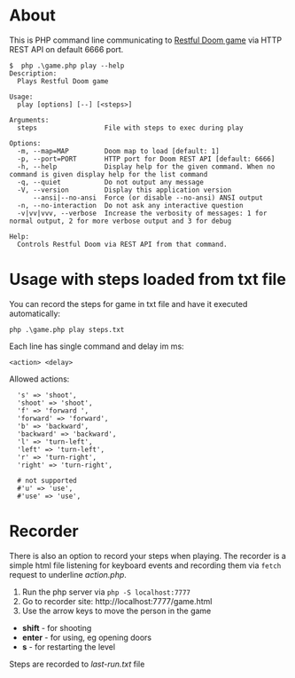 # About

This is PHP command line communicating to [Restful Doom game](https://github.com/jeff-1amstudios/restful-doom) via HTTP REST API on default 6666 port.

```shell
$  php .\game.php play --help 
Description:
  Plays Restful Doom game

Usage:
  play [options] [--] [<steps>]

Arguments:
  steps                 File with steps to exec during play

Options:
  -m, --map=MAP         Doom map to load [default: 1]
  -p, --port=PORT       HTTP port for Doom REST API [default: 6666]
  -h, --help            Display help for the given command. When no command is given display help for the list command
  -q, --quiet           Do not output any message
  -V, --version         Display this application version
      --ansi|--no-ansi  Force (or disable --no-ansi) ANSI output
  -n, --no-interaction  Do not ask any interactive question
  -v|vv|vvv, --verbose  Increase the verbosity of messages: 1 for normal output, 2 for more verbose output and 3 for debug      

Help:
  Controls Restful Doom via REST API from that command.
  ```

  # Usage with steps loaded from txt file

  You can record the steps for game in txt file and have it executed automatically:

  ```shell
  php .\game.php play steps.txt
  ```

  Each line has single command and delay im ms:

  ```
  <action> <delay>
  ```

  Allowed actions:

  ```
    's' => 'shoot', 
    'shoot' => 'shoot', 
    'f' => 'forward ',
    'forward' => 'forward',
    'b' => 'backward',
    'backward' => 'backward',
    'l' => 'turn-left',
    'left' => 'turn-left',
    'r' => 'turn-right',
    'right' => 'turn-right',

    # not supported
    #'u' => 'use',
    #'use' => 'use',
```

# Recorder

There is also an option to record your steps when playing.
The recorder is a simple html file listening for keyboard events and recording them via `fetch` request to underline _action.php_.

1. Run the php server via `php -S localhost:7777`
1. Go to recorder site: http://localhost:7777/game.html
1. Use the arrow keys to move the person in the game
  - **shift** - for shooting
  - **enter** - for using, eg opening doors
  - **s** - for restarting the level

Steps are recorded to _last-run.txt_ file
